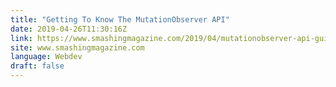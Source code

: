 ```yaml
---
title: "Getting To Know The MutationObserver API"
date: 2019-04-26T11:30:16Z
link: https://www.smashingmagazine.com/2019/04/mutationobserver-api-guide/
site: www.smashingmagazine.com
language: Webdev
draft: false
---
```

